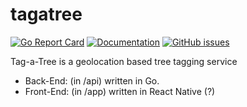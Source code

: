 # tagatree

[![Go Report Card](https://goreportcard.com/badge/github.com/adrianosela/tagatree/api)](https://goreportcard.com/report/github.com/adrianosela/tagatree/api)
[![Documentation](https://godoc.org/github.com/adrianosela/tagatree/api?status.svg)](https://godoc.org/github.com/adrianosela/tagatree/api)
[![GitHub issues](https://img.shields.io/github/issues/adrianosela/tagatree.svg)](https://github.com/adrianosela/tagatree/issues)

Tag-a-Tree is a geolocation based tree tagging service

* Back-End: (in /api) written in Go.
* Front-End: (in /app) written in React Native (?)
